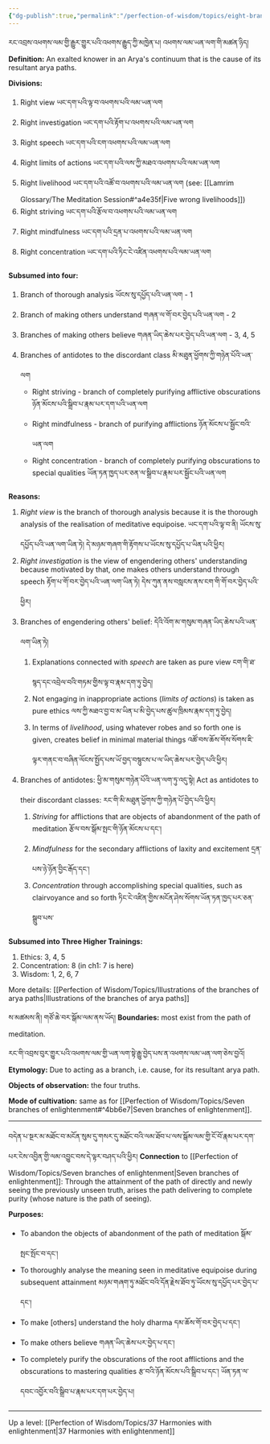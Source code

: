 ```yaml
---
{"dg-publish":true,"permalink":"/perfection-of-wisdom/topics/eight-branches-of-arya-paths/"}
---
```


རང་འབྲས་འཕགས་ལམ་གྱི་རྒྱུར་གྱུར་པའི་འཕགས་རྒྱུད་ཀྱི་མཁྱེན་པ། འཕགས་ལམ་ཡན་ལག་གི་མཚན་ཉིད།
**Definition:** An exalted knower in an Arya's continuum that is the cause of its resultant arya paths.

**Divisions:**
1. Right view ཡང་དག་པའི་ལྟ་བ་འཕགས་པའི་ལམ་ཡན་ལག
2. Right investigation ཡང་དག་པའི་རྟོག་པ་འཕགས་པའི་ལམ་ཡན་ལག
3. Right speech ཡང་དག་པའི་ངག་འཕགས་པའི་ལམ་ཡན་ལག
4. Right limits of actions ཡང་དག་པའི་ལས་ཀྱི་མཐའ་འཕགས་པའི་ལམ་ཡན་ལག
5. Right livelihood ཡང་དག་པའི་འཚོ་བ་འཕགས་པའི་ལམ་ཡན་ལག (see: [[Lamrim Glossary/The Meditation Session#^a4e35f\|Five wrong livelihoods]])
6. Right striving ཡང་དག་པའི་རྩོལ་བ་འཕགས་པའི་ལམ་ཡན་ལག
7. Right mindfulness ཡང་དག་པའི་དྲན་པ་འཕགས་པའི་ལམ་ཡན་ལག
8. Right concentration ཡང་དག་པའི་ཏིང་ངེ་འཛིན་འཕགས་པའི་ལམ་ཡན་ལག

**Subsumed into four:**
1. Branch of thorough analysis ཡོངས་སུ་དཔྱོད་པའི་ཡན་ལག - 1
2. Branch of making others understand གཞན་ལ་གོ་བར་བྱེད་པའི་ཡན་ལག - 2
3. Branches of making others believe གཞན་ཡིད་ཆེས་པར་བྱེད་པའི་ཡན་ལག - 3, 4, 5
4. Branches of antidotes to the discordant class མི་མཐུན་ཕྱོགས་ཀྱི་གཉེན་པོའི་ཡན་ལག
	- Right striving - branch of completely purifying afflictive obscurations
	  ཉོན་མོངས་པའི་སྒྲིབ་པ་རྣམ་པར་དག་པའི་ཡན་ལག
	- Right mindfulness - branch of purifying afflictions ཉོན་མོངས་པ་སྦྱོང་བའི་ཡན་ལག
	- Right concentration - branch of completely purifying obscurations to special qualities
	  ཡོན་ཏན་ཁྱད་པར་ཅན་ལ་སྒྲིབ་པ་རྣམ་པར་སྦྱོང་པའི་ཡན་ལག

**Reasons:**
1. *Right view* is the branch of thorough analysis because it is the thorough analysis of the realisation of meditative equipoise. ཡང་དག་པའི་ལྟ་བ་ནི། ཡོངས་སུ་དཔྱོད་པའི་ཡན་ལག་ཡིན་ཏེ། དེ་མཉམ་གཞག་གི་རྟོགས་པ་ཡོངས་སུ་དཔྱོད་པ་ཡིན་པའི་ཕྱིར། 
2. *Right investigation* is the view of engendering others' understanding because motivated by that, one makes others understand through speech རྟོག་པ་གོ་བར་བྱེད་པའི་ཡན་ལག་ཡིན་ཏེ། དེས་ཀུན་ནས་བསླངས་ནས་ངག་གི་གོ་བར་བྱེད་པའི་ཕྱིར།
3. Branches of engendering others' belief: དེའི་འོག་མ་གསུམ་གཞན་ཡིད་ཆེས་པའི་ཡན་ལག་ཡིན་ཏེ།
	1. Explanations connected with *speech* are taken as pure view
	   ངག་གི་ཐ་སྙད་དང་འབྲེལ་བའི་གཏམ་གྱིས་ལྟ་བ་རྣམ་དག་ཏུ་བྱེད།
	2. Not engaging in inappropriate actions (*limits of actions*) is taken as pure ethics
	   ལས་ཀྱི་མཐའ་བྱ་བ་མ་ཡིན་པ་མི་བྱེད་པས་ཚུལ་ཁྲིམས་རྣམ་དག་ཏུ་བྱེད།
	3. In terms of *livelihood*, using whatever robes and so forth one is given, creates belief in minimal material things འཚོ་བས་ཆོས་གོས་སོགས་ཇི་ལྟར་གནང་བ་བཞིན་ལོངས་སྤྱོད་པས་ཡོ་བྱད་བསྙུངས་པ་ལ་ཡིད་ཆེས་པར་བྱེད་པའི་ཕྱིར།
4.  Branches of antidotes: ཕྱི་མ་གསུམ་གཉེན་པོའི་ཡན་ལག་ཏུ་འདུ་སྟེ།
   Act as antidotes to their discordant classes: རང་གི་མི་མཐུན་ཕྱོགས་ཀྱི་གཉེན་པོ་བྱེད་པའི་ཕྱིར།
	1. *Striving* for afflictions that are objects of abandonment of the path of meditation
	   རྩོལ་བས་སྒོམ་སྤང་གི་ཉོན་མོངས་པ་དང༌།
	2. *Mindfulness* for the secondary afflictions of laxity and excitement དྲན་པས་ཉེ་ཉོན་བྱིང་རྒོད་དང༌།
	3. *Concentration* through accomplishing special qualities, such as clairvoyance and so forth
	   ཏིང་ངེ་འཛིན་གྱིས་མངོན་ཤེས་སོགས་ཡོན་ཏན་ཁྱད་པར་ཅན་སྒྲུབ་པས་

**Subsumed into Three Higher Trainings:**
1. Ethics: 3, 4, 5
2. Concentration: 8 (in ch1: 7 is here)
3. Wisdom: 1, 2, 6, 7 

More details: [[Perfection of Wisdom/Topics/Illustrations of the branches of arya paths\|Illustrations of the branches of arya paths]]

ས་མཚམས་ནི། གཙོ་ཆེ་བར་སྒོམ་ལམ་ནས་ཡོད། 
**Boundaries:** most exist from the path of meditation.

རང་གི་འབྲས་བུར་གྱུར་པའི་འཕགས་ལམ་གྱི་ཡན་ལག་སྟེ་རྒྱུ་བྱེད་པས་ན་འཕགས་ལམ་ཡན་ལག་ཅེས་བྱའོ།
**Etymology:** Due to acting as a branch, i.e. cause, for its resultant arya path.

**Objects of observation:** the four truths.

**Mode of cultivation:** same as for [[Perfection of Wisdom/Topics/Seven branches of enlightenment#^4bb6e7\|Seven branches of enlightenment]].



---
བདེན་པ་སྔར་མ་མཐོང་བ་མངོན་སུམ་དུ་གསར་དུ་མཐོང་བའི་ལམ་ཐོབ་པ་ལས་སྒོམ་ལམ་གྱི་ངོ་བོ་རྣམ་པར་དག་པར་ངེས་འབྱིན་གྱི་ལམ་འབྱུང་བས་དེ་ལྟར་བཤད་པའི་ཕྱིར།
**Connection** to [[Perfection of Wisdom/Topics/Seven branches of enlightenment\|Seven branches of enlightenment]]: Through the attainment of the path of directly and newly seeing the previously unseen truth, arises the path delivering to complete purity (whose nature is the path of seeing).

**Purposes:**
- To abandon the objects of abandonment of the path of meditation སྒོམ་སྤང་སྤོང་བ་དང༌།
- To thoroughly analyse the meaning seen in meditative equipoise during subsequent attainment
  མཉམ་གཞག་ཏུ་མཐོང་བའི་དོན་རྗེས་ཐོབ་ཏུ་ཡོངས་སུ་དཔྱོད་པར་བྱེད་པ་དང༌།
- To make [others] understand the holy dharma དམ་ཆོས་གོ་བར་བྱེད་པ་དང༌།
- To make others believe གཞན་ཡིད་ཆེས་པར་བྱེད་པ་དང༌།
- To completely purify the obscurations of the root afflictions and the obscurations to mastering qualities
  རྩ་བའི་ཉོན་མོངས་པའི་སྒྲིབ་པ་དང༌། ཡོན་ཏན་ལ་དབང་འབྱོར་བའི་སྒྲིབ་པ་རྣམ་པར་དག་པར་བྱེད་པ།


---
Up a level: [[Perfection of Wisdom/Topics/37 Harmonies with enlightenment\|37 Harmonies with enlightenment]]